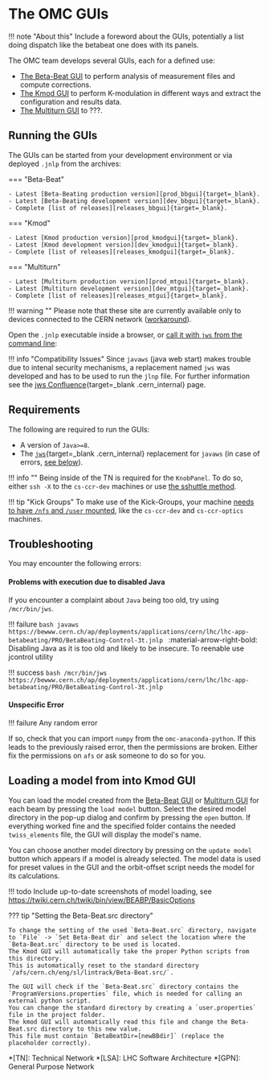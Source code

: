# The OMC GUIs

!!! note "About this"
    Include a foreword about the GUIs, potentially a list doing dispatch like the betabeat one does with its panels.

The OMC team develops several GUIs, each for a defined use:

- [The Beta-Beat GUI](betabeat/gui.md) to perform analysis of measurement files and compute corrections.
- [The Kmod GUI](kmod/gui.md) to perform K-modulation in different ways and extract the configuration and results data.
- [The Multiturn GUI](multiturn/gui.md) to ???.

## Running the GUIs

The GUIs can be started from your development environment or via deployed `.jnlp` from the archives:

=== "Beta-Beat"

    - Latest [Beta-Beating production version][prod_bbgui]{target=_blank}.
    - Latest [Beta-Beating development version][dev_bbgui]{target=_blank}.
    - Complete [list of releases][releases_bbgui]{target=_blank}.
    
=== "Kmod"

    - Latest [Kmod production version][prod_kmodgui]{target=_blank}.
    - Latest [Kmod development version][dev_kmodgui]{target=_blank}.
    - Complete [list of releases][releases_kmodgui]{target=_blank}.
    
=== "Multiturn"

    - Latest [Multiturn production version][prod_mtgui]{target=_blank}.
    - Latest [Multiturn development version][dev_mtgui]{target=_blank}.
    - Complete [list of releases][releases_mtgui]{target=_blank}.


!!! warning ""
    Please note that these site are currently available only to devices connected to the CERN network ([workaround][connect_gpn]).

Open the `.jnlp` executable inside a browser, or [call it with `jws` from the command line][jws_calls]:

!!! info "Compatibility Issues"
    Since `javaws` (java web start) makes trouble due to intenal security mechanisms, a replacement named `jws` was developed and has to be used to run the `jlnp` file.
    For further information see the [jws Confluence][jws_confluence]{target=_blank .cern_internal} page.

## Requirements

The following are required to run the GUIs:

- A version of `Java>=8`.
- The [`jws`][jws]{target=_blank .cern_internal} replacement for `javaws` (in case of errors, [see below](#problems-with-execution-due-to-disabled-java)).

!!! info ""
    Being inside of the TN is required for the `KnobPanel`.
    To do so, either `ssh -X` to the `cs-ccr-dev` machines or use [the sshuttle method][sshuttle_method].

!!! tip "Kick Groups"
    To make use of the Kick-Groups, your machine [needs to have `/nfs` and `/user` mounted][mounting_resources], like the `cs-ccr-dev`  and `cs-ccr-optics` machines.

## Troubleshooting

You may encounter the following errors:

#### Problems with execution due to disabled Java

If you encounter a complaint about `Java` being too old, try using `/mcr/bin/jws`.

!!! failure
    ```bash
    javaws https://bewww.cern.ch/ap/deployments/applications/cern/lhc/lhc-app-betabeating/PRO/BetaBeating-Control-3t.jnlp
    ```
    :material-arrow-right-bold: Disabling Java as it is too old and likely to be insecure. To reenable use jcontrol utility

!!! success
    ```bash
    /mcr/bin/jws https://bewww.cern.ch/ap/deployments/applications/cern/lhc/lhc-app-betabeating/PRO/BetaBeating-Control-3t.jnlp
    ```

#### Unspecific Error

!!! failure
    Any random error

If so, check that you can import `numpy` from the `omc-anaconda-python`.
If this leads to the previously raised error, then the permissions are broken.
Either fix the permissions on `afs` or ask someone to do so for you.

## Loading a model from into Kmod GUI

You can load the model created from the [Beta-Beat GUI](betabeat/gui.md) or [Multiturn GUI](multiturn/gui.md) for each beam by pressing the `load model` button.
Select the desired model directory in the pop-up dialog and confirm by pressing the `open` button.
If everything worked fine and the specified folder contains the needed `twiss_elements` file, the GUI will display the model's name.

You can choose another model directory by pressing on the `update model` button which appears if a model is already selected.
The model data is used for preset values in the GUI and the orbit-offset script needs the model for its calculations.

!!! todo
    Include up-to-date screenshots of model loading, see https://twiki.cern.ch/twiki/bin/view/BEABP/BasicOptions

??? tip "Setting the Beta-Beat.src directory"

    To change the setting of the used `Beta-Beat.src` directory, navigate to `File` -> `Set Beta-Beat dir` and select the location where the `Beta-Beat.src` directory to be used is located.
    The Kmod GUI will automatically take the proper Python scripts from this directory.
    This is automatically reset to the standard directory `/afs/cern.ch/eng/sl/lintrack/Beta-Beat.src/`.
    
    The GUI will check if the `Beta-Beat.src` directory contains the `ProgramVersions.properties` file, which is needed for calling an external python script.
    You can change the standard directory by creating a `user.properties` file in the project folder.
    The kmod GUI will automatically read this file and change the Beta-Beat.src directory to this new value.
    This file must contain `BetaBeatDir=[newBBdir]` (replace the placeholder correctly).


*[TN]: Technical Network
*[LSA]: LHC Software Architecture
*[GPN]: General Purpose Network

[prod_bbgui]: https://bewww.cern.ch/ap/deployments/applications/cern/lhc/lhc-app-betabeating/PRO/BetaBeating-Control-3t.jnlp
[dev_bbgui]: https://bewww.cern.ch/ap/deployments-dev/applications/cern/lhc/lhc-app-betabeating/PRO/BetaBeating-Control-3t.jnlp
[releases_bbgui]: https://bewww.cern.ch/ap/deployments/applications/cern/lhc/lhc-app-beta-beating/


[prod_mtgui]: https://bewww.cern.ch/ap/deployments/applications/cern/lhc/lhc-multiturn/PRO/lhc-multiturn-lhc-multiturn.jnlp
[dev_mtgui]: https://bewww.cern.ch/ap/deployments-dev/applications/cern/lhc/lhc-multiturn/PRO/lhc-multiturn-lhc-multiturn.jnlp
[releases_mtgui]: https://bewww.cern.ch/ap/deployments/applications/cern/lhc/lhc-multiturn/


[prod_kmodgui]: https://bewww.cern.ch/ap/deployments/applications/cern/lhc/lhc-app-kmod/PRO/lhc-app-kmod-lhc-app-kmod.jnlp 
[dev_kmodgui]: https://bewww.cern.ch/ap/deployments-dev/applications/cern/lhc/lhc-app-kmod/PRO/lhc-app-kmod-lhc-app-kmod.jnlp 
[releases_kmodgui]: https://bewww.cern.ch/ap/deployments/applications/cern/lhc/lhc-app-kmod/

[jws_confluence]: https://wikis.cern.ch/display/DVTLS/jws+-+a+replacement+for+javaws
[jws]: https://wikis.cern.ch/display/DVTLS/jws+-+a+replacement+for+javaws

[mounting_resources]: ../resources/howto/setup.md/#mounting-tn-resources-on-gn-machines
[connect_gpn]: ../resources/howto/teleworking.md/#accessing-cern-internal-websites
[sshuttle_method]: ../resources/howto/setup.md/#running-guis-locally
[jws_calls]: ../resources/links.md/#jws-programs
